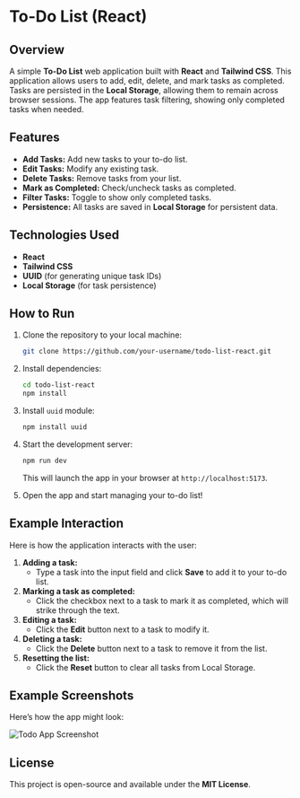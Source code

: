 # To-Do List (React)

## Overview  
A simple **To-Do List** web application built with **React** and **Tailwind CSS**. This application allows users to add, edit, delete, and mark tasks as completed. Tasks are persisted in the **Local Storage**, allowing them to remain across browser sessions. The app features task filtering, showing only completed tasks when needed.

## Features
- **Add Tasks:** Add new tasks to your to-do list.
- **Edit Tasks:** Modify any existing task.
- **Delete Tasks:** Remove tasks from your list.
- **Mark as Completed:** Check/uncheck tasks as completed.
- **Filter Tasks:** Toggle to show only completed tasks.
- **Persistence:** All tasks are saved in **Local Storage** for persistent data.

## Technologies Used
- **React**
- **Tailwind CSS**
- **UUID** (for generating unique task IDs)
- **Local Storage** (for task persistence)

## How to Run
1. Clone the repository to your local machine:
    ```bash
    git clone https://github.com/your-username/todo-list-react.git
    ```
2. Install dependencies:
    ```bash
    cd todo-list-react
    npm install
    ```
3. Install `uuid` module:
    ```bash
    npm install uuid
    ```
4. Start the development server:
    ```bash
    npm run dev
    ```
   This will launch the app in your browser at `http://localhost:5173`.

5. Open the app and start managing your to-do list!

## Example Interaction
Here is how the application interacts with the user:

1. **Adding a task:**
    - Type a task into the input field and click **Save** to add it to your to-do list.
2. **Marking a task as completed:**
    - Click the checkbox next to a task to mark it as completed, which will strike through the text.
3. **Editing a task:**
    - Click the **Edit** button next to a task to modify it.
4. **Deleting a task:**
    - Click the **Delete** button next to a task to remove it from the list.
5. **Resetting the list:**
    - Click the **Reset** button to clear all tasks from Local Storage.

## Example Screenshots  
Here’s how the app might look:

![Todo App Screenshot](<Insert screenshot URL>)

## License
This project is open-source and available under the **MIT License**.
